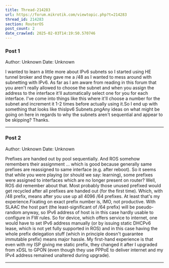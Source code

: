 ```yaml
---
title: Thread-214283
url: https://forum.mikrotik.com/viewtopic.php?t=214283
thread_id: 214283
section: RouterOS
post_count: 2
date_crawled: 2025-02-03T14:19:50.570746
---
```


### Post 1
Author: Unknown
Date: Unknown

I wanted to learn a little more about IPv6 subnets so I started using HE tunnel broker and they gave me a /48 as I wanted to mess around with subnetting with IPv6. As far as I am aware from reading in this forum that you aren't really allowed to choose the subnet and when you assign the address to the interface it'll automatically select one for you for each interface. I've come into things like this where it'll choose a number for the subnet and increment it 1-2 times before actually using it.So I end up with something that looks like thisIpv6 Subnets.pngAny ideas on what might be going on here in regards to why the subnets aren't sequential and appear to be skipping? Thanks.

---
### Post 2
Author: Unknown
Date: Unknown

Prefixes are handed out by pool sequentially. And ROS somehow remembers their assignment ... which is good because generally same prefixes are reassigned to same interface (e.g. after reboot). So it seems that while you were playing (or should we say: learning), some prefixes were assigned to interfaces which are no longer present on router? Well, ROS did remember about that. Most probably those unused prefixed would get recycled after all prefixes are handed out (for the first time). Which, with /48 prefix, means after you use up all 4096 /64 prefixes. At least that's my experience.Fixating on exact prefix number is, IMO, not productive. With SLAAC the host part (the least-significant of /64 prefix) will be pseudo-random anyway, so IPv6 address of host is in this case hardly usable to configure in FW rules. So for device, which offers service to internet, one would have to set IPv6 address manually (or by issuing static DHCPv6 lease, which is not yet fully supported in ROS) and in this case having the whole prefix delegation stuff (which in principle doesn't guarantee immutable prefix) means major hassle. My first-hand experience is that even with my ISP giving me static prefix, they changed it after I upgraded from xDSL to GPON (even though they use PPPoE to deliver internet and my IPv4 address remained unaltered during upgrade).

---
